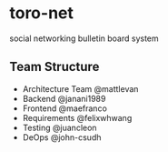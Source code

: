 # toro-net

social networking bulletin board system

## Team Structure

- Architecture Team @mattlevan
- Backend @janani1989
- Frontend @maefranco
- Requirements @felixwhwang
- Testing @juancleon
- DeOps @john-csudh

